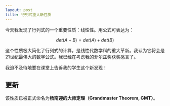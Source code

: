 ```yaml
---
layout: post
title: 行列式重大新性质
---
```


今天我发现了行列式的一个重要性质：线性性。用公式可表达为：

$$ det(A+B) = det(A) + det(B) $$

这个性质极大简化了行列式的计算，是线性代数学科的重大革新。我认为它将会是21世纪最伟大的数学公式。我已经在考虑我的菲尔兹奖获奖感言了。

我迫不及待地要在课堂上告诉我的学生这个新发现！

## 更新
该性质已被正式命名为**杨南迎的大师定理（Grandmaster Theorem, GMT）**。
